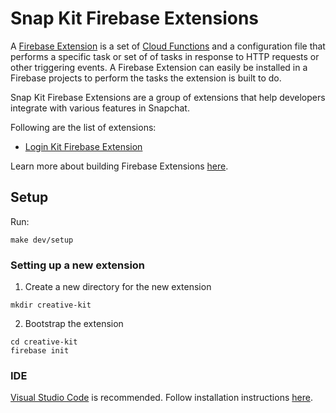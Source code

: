 # Snap Kit Firebase Extensions

A [Firebase Extension](https://firebase.google.com/products/extensions) is a set of
[Cloud Functions](https://firebase.google.com/docs/functions) and a configuration file that performs a specific
task or set of of tasks in response to HTTP requests or other triggering events. A Firebase Extension can easily
be installed in a Firebase projects to perform the tasks the extension is built to do.

Snap Kit Firebase Extensions are a group of extensions that help developers integrate with various features in
Snapchat.

Following are the list of extensions:
- [Login Kit Firebase Extension](login-kit)

Learn more about building Firebase Extensions [here](https://firebase.google.com/docs/extensions/alpha/overview-build-extensions).

## Setup
Run:
```
make dev/setup
```

### Setting up a new extension
1. Create a new directory for the new extension
```
mkdir creative-kit
```
2. Bootstrap the extension
```
cd creative-kit
firebase init
```

### IDE
[Visual Studio Code](https://code.visualstudio.com/) is recommended.
Follow installation instructions [here](https://code.visualstudio.com/Download).
